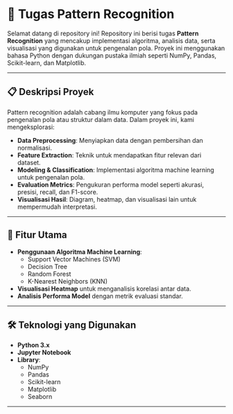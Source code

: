 # 🎯 Tugas Pattern Recognition

Selamat datang di repository ini! Repository ini berisi tugas **Pattern Recognition** yang mencakup implementasi algoritma, analisis data, serta visualisasi yang digunakan untuk pengenalan pola. Proyek ini menggunakan bahasa Python dengan dukungan pustaka ilmiah seperti NumPy, Pandas, Scikit-learn, dan Matplotlib.

---

## 📋 **Deskripsi Proyek**

Pattern recognition adalah cabang ilmu komputer yang fokus pada pengenalan pola atau struktur dalam data. Dalam proyek ini, kami mengeksplorasi:

- **Data Preprocessing**: Menyiapkan data dengan pembersihan dan normalisasi.
- **Feature Extraction**: Teknik untuk mendapatkan fitur relevan dari dataset.
- **Modeling & Classification**: Implementasi algoritma machine learning untuk pengenalan pola.
- **Evaluation Metrics**: Pengukuran performa model seperti akurasi, presisi, recall, dan F1-score.
- **Visualisasi Hasil**: Diagram, heatmap, dan visualisasi lain untuk mempermudah interpretasi.

---

## 🚀 **Fitur Utama**
- **Penggunaan Algoritma Machine Learning**:
  - Support Vector Machines (SVM)
  - Decision Tree
  - Random Forest
  - K-Nearest Neighbors (KNN)
- **Visualisasi Heatmap** untuk menganalisis korelasi antar data.
- **Analisis Performa Model** dengan metrik evaluasi standar.

---

## 🛠️ **Teknologi yang Digunakan**

- **Python 3.x**
- **Jupyter Notebook**
- **Library**:
  - NumPy
  - Pandas
  - Scikit-learn
  - Matplotlib
  - Seaborn

---
